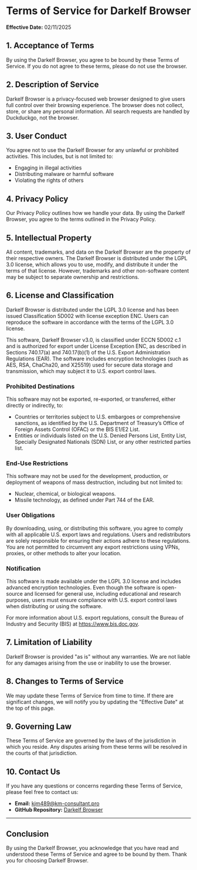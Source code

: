 # Terms of Service for Darkelf Browser
**Effective Date:** 02/11/2025

## 1. Acceptance of Terms
By using the Darkelf Browser, you agree to be bound by these Terms of Service. If you do not agree to these terms, please do not use the browser.

## 2. Description of Service
Darkelf Browser is a privacy-focused web browser designed to give users full control over their browsing experience. The browser does not collect, store, or share any personal information. All search requests are handled by Duckduckgo, not the browser.

## 3. User Conduct
You agree not to use the Darkelf Browser for any unlawful or prohibited activities. This includes, but is not limited to:
- Engaging in illegal activities
- Distributing malware or harmful software
- Violating the rights of others

## 4. Privacy Policy
Our Privacy Policy outlines how we handle your data. By using the Darkelf Browser, you agree to the terms outlined in the Privacy Policy.

## 5. Intellectual Property
All content, trademarks, and data on the Darkelf Browser are the property of their respective owners. The Darkelf Browser is distributed under the LGPL 3.0 license, which allows you to use, modify, and distribute it under the terms of that license. However, trademarks and other non-software content may be subject to separate ownership and restrictions.

## 6. License and Classification
Darkelf Browser is distributed under the LGPL 3.0 license and has been issued Classification 5D002 with license exception ENC. Users can reproduce the software in accordance with the terms of the LGPL 3.0 license.

This software, Darkelf Browser v3.0, is classified under ECCN 5D002 c.1 and is authorized for export under License Exception ENC, as described in Sections 740.17(a) and 740.17(b)(1) of the U.S. Export Administration Regulations (EAR). The software includes encryption technologies (such as AES, RSA, ChaCha20, and X25519) used for secure data storage and transmission, which may subject it to U.S. export control laws.

### Prohibited Destinations
This software may not be exported, re-exported, or transferred, either directly or indirectly, to:
- Countries or territories subject to U.S. embargoes or comprehensive sanctions, as identified by the U.S. Department of Treasury’s Office of Foreign Assets Control (OFAC) or the BIS E1/E2 List.
- Entities or individuals listed on the U.S. Denied Persons List, Entity List, Specially Designated Nationals (SDN) List, or any other restricted parties list.

### End-Use Restrictions
This software may not be used for the development, production, or deployment of weapons of mass destruction, including but not limited to:
- Nuclear, chemical, or biological weapons.
- Missile technology, as defined under Part 744 of the EAR.

### User Obligations
By downloading, using, or distributing this software, you agree to comply with all applicable U.S. export laws and regulations. Users and redistributors are solely responsible for ensuring their actions adhere to these regulations. You are not permitted to circumvent any export restrictions using VPNs, proxies, or other methods to alter your location.

### Notification
This software is made available under the LGPL 3.0 license and includes advanced encryption technologies. Even though the software is open-source and licensed for general use, including educational and research purposes, users must ensure compliance with U.S. export control laws when distributing or using the software.

For more information about U.S. export regulations, consult the Bureau of Industry and Security (BIS) at https://www.bis.doc.gov.

## 7. Limitation of Liability
Darkelf Browser is provided "as is" without any warranties. We are not liable for any damages arising from the use or inability to use the browser.

## 8. Changes to Terms of Service
We may update these Terms of Service from time to time. If there are significant changes, we will notify you by updating the "Effective Date" at the top of this page.

## 9. Governing Law
These Terms of Service are governed by the laws of the jurisdiction in which you reside. Any disputes arising from these terms will be resolved in the courts of that jurisdiction.

## 10. Contact Us
If you have any questions or concerns regarding these Terms of Service, please feel free to contact us:
- **Email:** [kjm489@km-consultant.pro](mailto:kjm489@km-consultant.pro)
- **GitHub Repository:** [Darkelf Browser](https://github.com/Darkelf2024/Darkelf-Browser)

---

## Conclusion
By using the Darkelf Browser, you acknowledge that you have read and understood these Terms of Service and agree to be bound by them. Thank you for choosing Darkelf Browser.
